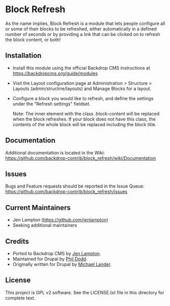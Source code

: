 Block Refresh
=============

As the name implies, Block Refresh is a module that lets people configure all
or some of their blocks to be refreshed, either automatically in a defined
number of seconds or by providing a link that can be clicked on to refresh
the block content, or both!

Installation
------------

- Install this module using the official Backdrop CMS instructions at
  https://backdropcms.org/guide/modules

- Visit the Layout configuration page at Administration > Structure > Layouts
  (admin/structrre/layouts) and Manage Blocks for a layout.

- Configure a block you would like to refresh, and define the settings under
  the "Refresh settings" fieldset.

  Note: The inner element with the class .block-content will be replaced when
  the block refreshes. If your block does not have this class, the contents of
  the whole block will be replaced including the block title.

Documentation
-------------

Additional documentation is located in the Wiki:
https://github.com/backdrop-contrib/block_refresh/wiki/Documentation

Issues
------

Bugs and Feature requests should be reported in the Issue Queue:
https://github.com/backdrop-contrib/block_refresh/issues

Current Maintainers
-------------------

- Jen Lampton (https://github.com/jenlampton)
- Seeking additional maintainers

Credits
-------

- Ported to Backdrop CMS by [Jen Lampton](https://github.com/jenlampton).
- Maintained for Drupal by [Phil Dodd](https://www.drupal.org/u/tripper54).
- Originally written for Drupal by [Michael Lander](https://www.drupal.org/u/michaellander).

License
-------

This project is GPL v2 software. See the LICENSE.txt file in this directory for
complete text.

